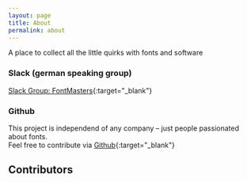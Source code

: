 ```yaml
---
layout: page
title: About
permalink: about
---
```


A place to collect all the little quirks with fonts and software
<p> </p>

### Slack (german speaking group)
[Slack Group: FontMasters](https://join.slack.com/t/font-masters/shared_invite/zt-30yy5r402-obyq3T9oNtp6NXO3Y99L7w){:target="_blank"}
<p> </p>

### Github
This project is independend of any company – just people passionated about fonts.<br>
Feel free to contribute via [Github](https://github.com/schriftgestalt/FontTechKnowledge){:target="_blank"}
<p> </p>

<h2>Contributors</h2>
<div id="contributors"></div>

<script>
  document.addEventListener("DOMContentLoaded", function () {
    const repoOwner = "ollimeier"; // Change to your GitHub username or organization
    const repoName = "fonttechknowledge"; // Change to your repository name
    const contributorsContainer = document.getElementById("contributors");

    fetch(`https://api.github.com/repos/${repoOwner}/${repoName}/contributors`)
      .then(response => response.json())
      .then(contributors => {
        contributorsContainer.innerHTML = "";
        contributors.forEach(contributor => {
          const contributorElement = document.createElement("div");
          contributorElement.innerHTML = `
            <a href="${contributor.html_url}" target="_blank">
              <img src="${contributor.avatar_url}" width="50" height="50" style="border-radius: 50%;" alt="${contributor.login}">
              <p>${contributor.login} (${contributor.contributions} contributions)</p>
            </a>
          `;
          contributorsContainer.appendChild(contributorElement);
        });
      })
      .catch(error => {
        contributorsContainer.innerHTML = "<p>Error loading contributors.</p>";
        console.error("Error fetching contributors:", error);
      });
  });
</script>